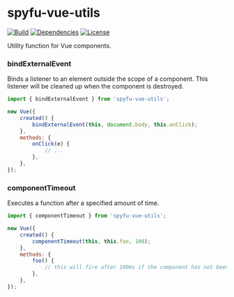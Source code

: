 # spyfu-vue-utils

[![Build](https://img.shields.io/circleci/project/github/spyfu/spyfu-vue-utils/master.svg?style=flat)](https://circleci.com/gh/spyfu/spyfu-vue-utils)
[![Dependencies](https://img.shields.io/david/dev/spyfu/spyfu-vue-utils.svg?style=flat)](https://david-dm.org/spyfu/spyfu-vue-utils?type=dev)
[![License](https://img.shields.io/badge/license-MIT-blue.svg?style=flat)](https://github.com/spyfu/spyfu-vue-utils/blob/master/LICENSE)

Utility function for Vue components.

### bindExternalEvent

Binds a listener to an element outside the scope of a component. This listener will be cleaned up when the component is destroyed.

```js
import { bindExternalEvent } from 'spyfu-vue-utils';

new Vue({
    created() {
        bindExternalEvent(this, document.body, this.onClick);
    },
    methods: {
        onClick(e) {
            // ...
        },
    },
});
```

### componentTimeout

Executes a function after a specified amount of time.

```js
import { componentTimeout } from 'spyfu-vue-utils';

new Vue({
    created() {
        componentTimeout(this, this.foo, 100);
    },
    methods: {
        foo() {
            // this will fire after 100ms if the component has not been destroyed
        },
    },
});
```
